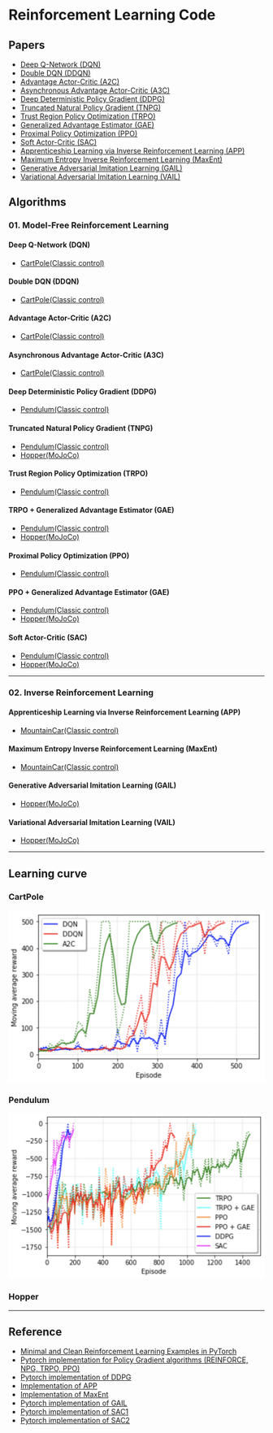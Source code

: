 # Reinforcement Learning Code

## Papers

- [Deep Q-Network (DQN)](https://daiwk.github.io/assets/dqn.pdf)
- [Double DQN (DDQN)](https://arxiv.org/pdf/1509.06461.pdf)
- [Advantage Actor-Critic (A2C)](http://incompleteideas.net/book/RLbook2018.pdf)
- [Asynchronous Advantage Actor-Critic (A3C)](https://arxiv.org/pdf/1602.01783.pdf)
- [Deep Deterministic Policy Gradient (DDPG)](https://arxiv.org/pdf/1509.02971.pdf)
- [Truncated Natural Policy Gradient (TNPG)](https://papers.nips.cc/paper/2073-a-natural-policy-gradient.pdf)
- [Trust Region Policy Optimization (TRPO)](https://arxiv.org/pdf/1502.05477.pdf)
- [Generalized Advantage Estimator (GAE)](https://arxiv.org/pdf/1506.02438.pdf)
- [Proximal Policy Optimization (PPO)](https://arxiv.org/pdf/1707.06347.pdf)
- [Soft Actor-Critic (SAC)](https://arxiv.org/pdf/1812.05905.pdf)
- [Apprenticeship Learning via Inverse Reinforcement Learning (APP)](http://people.eecs.berkeley.edu/~russell/classes/cs294/s11/readings/Abbeel+Ng:2004.pdf)
- [Maximum Entropy Inverse Reinforcement Learning (MaxEnt)](http://new.aaai.org/Papers/AAAI/2008/AAAI08-227.pdf)
- [Generative Adversarial Imitation Learning (GAIL)](https://papers.nips.cc/paper/6391-generative-adversarial-imitation-learning.pdf)
- [Variational Adversarial Imitation Learning (VAIL)](https://arxiv.org/pdf/1810.00821.pdf)

## Algorithms

### 01. Model-Free Reinforcement Learning

#### Deep Q-Network (DQN)

- [CartPole(Classic control)](https://github.com/dongminleeai/Reinforcement-Learning-Code/tree/master/cartpole/dqn)

#### Double DQN (DDQN)

- [CartPole(Classic control)](https://github.com/dongminleeai/Reinforcement-Learning-Code/tree/master/cartpole/ddqn)

#### Advantage Actor-Critic (A2C)

- [CartPole(Classic control)](https://github.com/dongminleeai/Reinforcement-Learning-Code/tree/master/cartpole/a2c)

#### Asynchronous Advantage Actor-Critic (A3C)

- [CartPole(Classic control)]()

#### Deep Deterministic Policy Gradient (DDPG)

- [Pendulum(Classic control)](https://github.com/dongminleeai/Reinforcement-Learning-Code/tree/master/pendulum/ddpg)

#### Truncated Natural Policy Gradient (TNPG)

- [Pendulum(Classic control)](https://github.com/dongminleeai/Reinforcement-Learning-Code/tree/master/pendulum/tnpg)
- [Hopper(MoJoCo)](https://github.com/dongminleeai/Reinforcement-Learning-Code/tree/master/mujoco/tnpg)

#### Trust Region Policy Optimization (TRPO)

- [Pendulum(Classic control)](https://github.com/dongminleeai/Reinforcement-Learning-Code/tree/master/pendulum/trpo)

#### TRPO + Generalized Advantage Estimator (GAE)

- [Pendulum(Classic control)](https://github.com/dongminleeai/Reinforcement-Learning-Code/tree/master/pendulum/trpo_gae)
- [Hopper(MoJoCo)](https://github.com/dongminleeai/Reinforcement-Learning-Code/tree/master/mujoco/trpo)

#### Proximal Policy Optimization (PPO)

- [Pendulum(Classic control)](https://github.com/dongminleeai/Reinforcement-Learning-Code/tree/master/pendulum/ppo)

#### PPO + Generalized Advantage Estimator (GAE)

- [Pendulum(Classic control)](https://github.com/dongminleeai/Reinforcement-Learning-Code/tree/master/pendulum/ppo_gae)
- [Hopper(MoJoCo)](https://github.com/dongminleeai/Reinforcement-Learning-Code/tree/master/mujoco/ppo)

#### Soft Actor-Critic (SAC)

- [Pendulum(Classic control)](https://github.com/dongminleeai/Reinforcement-Learning-Code/tree/master/pendulum/sac)
- [Hopper(MoJoCo)]()

---

### 02. Inverse Reinforcement Learning

#### Apprenticeship Learning via Inverse Reinforcement Learning (APP)

- [MountainCar(Classic control)](https://github.com/dongminleeai/Reinforcement-Learning-Code/tree/master/mountaincar/app)

#### Maximum Entropy Inverse Reinforcement Learning (MaxEnt)

- [MountainCar(Classic control)](https://github.com/dongminleeai/Reinforcement-Learning-Code/tree/master/mountaincar/maxent)

#### Generative Adversarial Imitation Learning (GAIL)

- [Hopper(MoJoCo)](https://github.com/dongminleeai/Reinforcement-Learning-Code/tree/master/mujoco/gail)

#### Variational Adversarial Imitation Learning (VAIL)

- [Hopper(MoJoCo)](https://github.com/dongminleeai/Reinforcement-Learning-Code/tree/master/mujoco/vail)

---

## Learning curve

### CartPole

<img src="img/cartpole.png" width="700"/>

### Pendulum

<img src="img/pendulum.png" width="700"/>

### Hopper

---

## Reference

- [Minimal and Clean Reinforcement Learning Examples in PyTorch](https://github.com/reinforcement-learning-kr/reinforcement-learning-pytorch)
- [Pytorch implementation for Policy Gradient algorithms (REINFORCE, NPG, TRPO, PPO)](https://github.com/reinforcement-learning-kr/pg_travel)
- [Pytorch implementation of DDPG](https://github.com/jcwleo/Reinforcement_Learning/blob/master/pendulum/pendulum_ddpg.py)
- [Implementation of APP](https://github.com/jangirrishabh/toyCarIRL)
- [Implementation of MaxEnt](https://github.com/MatthewJA/Inverse-Reinforcement-Learning)
- [Pytorch implementation of GAIL](https://github.com/Khrylx/PyTorch-RL)
- [Pytorch implementation of SAC1](https://github.com/vitchyr/rlkit/tree/master/rlkit/torch/sac)
- [Pytorch implementation of SAC2](https://github.com/pranz24/pytorch-soft-actor-critic)
